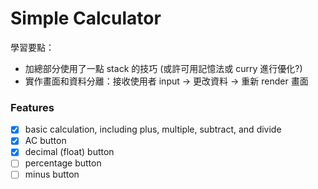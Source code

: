 # Simple Calculator

學習要點：

* 加總部分使用了一點 stack 的技巧 (或許可用記憶法或 curry 進行優化?)
* 實作畫面和資料分離：接收使用者 input -> 更改資料 -> 重新 render 畫面

### Features
- [x] basic calculation, including plus, multiple, subtract, and divide 
- [x] AC button
- [x] decimal (float) button
- [ ] percentage button
- [ ] minus button